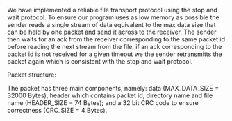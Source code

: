 


We have implemented a reliable file transport protocol using the stop and wait protocol. To ensure our program uses as low memory as possible the sender reads a single stream of data equivalent to the max data size that can be held by one packet and send it across to the receiver. The sender then waits for an ack from the receiver corresponding to the same packet id before reading the next stream from the file, if an ack corresponding to the packet id is not received for a given timeout we the sender retransmitts the packet again which is consistent with the stop and wait protocol.

Packet structure:  

The packet has three main components, namely: data (MAX_DATA_SIZE = 32000 Bytes),  header which contains packet id, directory name and file name (HEADER_SIZE = 74 Bytes);  and a 32 bit CRC code to ensure correctness (CRC_SIZE = 4 Bytes).

